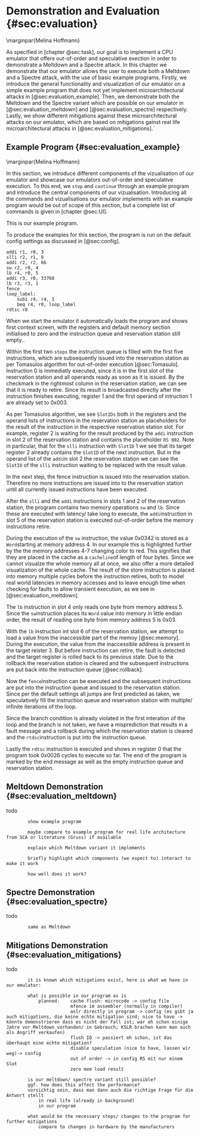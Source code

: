 # Demonstration and Evaluation {#sec:evaluation}
\marginpar{Melina Hoffmann}

As specified in [chapter @sec:task], our goal is to implement a CPU emulator that offers out-of-order and speculative exection in order to demonstrate a Meltdown and a Spectre attack.
In this chapter we demonstrate that our emulator allows the user to execute both a Meltdown and a Spectre attack, with the use of basic example programs. 
Firstly, we introduce the general functionality and visualization of our emulator on a simple example program that does not yet implement microarchitectural attacks in [@sec:evaluation_example].
Then, we demonstrate both the Meltdown and the Spectre variant which are possible on our emulator in [@sec:evaluation_meltdown] and [@sec:evaluation_spectre] respectively.
Lastly, we show different mitigations against these microarchitectural attacks on our emulator, which are based on mitigations gainst real life microarchitectural attacks in [@sec:evaluation_mitigations].´

## Example Program {#sec:evaluation_example}
\marginpar{Melina Hoffmann}

<!--
brief example program showing all the features in a "normal" execution, e.g. adding stuff
at least one instruction from each category
at least one faulting (memory) instruction
faulting branch
main goals: 
    shown what the vizualization looks like
        default view
        different components
        especially cache
        instructions in RS waiting for operands
        memory instructions execution vs. retiring
    show that the emulator works in general
why are the files called .tea again? transient emulator assembly?

einfach mal Programm aufschreiben und morgen ausführen und schauen, ob es so passt
    sieht man irgendwas nicht? wäre eine andere Reihenfolge schöner?
    
Bilder erstmal reinwerfen wie sie kommen, evtl. am Donnerstag oder heute Abend wenn noch Zeit ist Bilder klein nebeneinander stellen oder so

Demoprogramm ausführen und schauen ob es sich verhält wie erwartet
ggf. Demoprogramm anpassen
Plan machen, was genau man an jeder Stelle des Programms gezeigt bekommen soll
anschauen, was für ein Bild lenni für das UI gemacht hat und wie er es eingefügt hat
gleichzeitig Demoprogramm Schritt für Schritt ausführen und Text schreiben 
    ggf. mit Windowssnippigtool Bilder machen und später einfügen
auch nur das beschreiben und bebildern
nicht in Details verlieren!

go through everything I want to show of the code with pictures
    maybe later look up how I can make the pictures small and group them
    also: show commands as part of pictures: not main focus, but maybe mention with which commands the output was generated, if it fits
    
breakpoint weg lassen, kennen die ja aus gdb oder UI Kapitel


![Example output of the context screen](fig/context.png){#fig:context width=470px height=317px shortcaption='Example output of the context screen'}
.png Bilder in den Ordner fig/ legen
-->

In this section, we introduce different components of the vizualisation of our emulator and showcase our emulators out-of-order and speculative execution.
To this end, we `step` and `continue` through an example program and introduce the central components of our vizualisation. 
Introducing all the commands and vizualisations our emulator implements with an example program would be out of scope of this section, but a complete list of commands is given in [chapter @sec:UI].

This is our example program.
<!--
It consists of some basic arithmetic operations that prepare addresses and content for the following memory accesses.
Then we introduce and show the effects of the fence and the flush operation.
Lastly the program includes a small loop to show the effects of our speculative execution.
-->
To produce the examples for this section, the program is run on the default config settings as discussed in [@sec:config].

    addi r1, r0, 3
    slli r2, r1, 8
    addi r2, r2, 66
    sw r2, r0, 4
    lb r4, r0, 5
    addi r3, r0, 33768
    lb r3, r3, 1
    fence
    loop_label:
        subi r4, r4, 1
        beq r4, r0, loop_label
    rdtsc r0

When we start the emulator it automatically loads the program and shows first context screen, with the registers and default memory section initialised to zero and the instruction queue and reservation station still empty.. 
<!-- pic ep_01_start.pngSS-->


Within the first two `steps` the instruction queue is filled with the first five instructions, which are subsequently issued into the reservation station as per Tomasulos algorithm for out-of-order execution [@sec:Tomasulo].
Instruction 0 is immediatly executed, since it is in the first slot of the reservation station and all operands ready as soon as it is issued.
By the checkmark in the rightmost column in the reservation station, we can see that it is ready to retire.
Since its result is broadcasted directly after the instruction finishes executing, register 1 and the first operand of intruction 1 are already set to 0x003.

As per Tomasulos algorithm, we see `SlotIDs` both in the registers and the operand lists of instructions in the reservation station as placeholders for the result of the instruction in the respective reservation station slot. For example, register 2 is waiting for the result produced by the `addi` instruction in slot 2 of the reservation station and contains the placeholder `RS 002`.
Note in particular, that for the `slli` instruction with `SlotID` 1 we see that its target register 2 already contains the `SlotID` of the next instruction. 
But in the operand list of the `addi`in slot 2 the reservation station we can see the `SlotID` of the `slli` instruction waiting to be replaced with the result value.
<!-- pic -ep_02_two_steps.png-->

In the next step, the fence instruction is issued into the reservation station.
Therefore no more instructions are issued into to the reservation station until all currently issued instructions have been executed.
<!--picture options ep_03_fence_full.png, ep_04_fence_rs.png -->

After the `slli` and the `addi` instructions in slots 1 and 2 of the reservation station, the program contains two memory operations `sw` and `lb`.
Since these are executed with latency/ take long to execute, the `addi`instruction in slot 5 of the reservation station is executed out-of-order before the memory instructions retire.
<!--Formulierung -->
<!-- pic options ep_05_addi_ooe_full.png, ep_06_addi_ooe_rs.png-->

During the execution of the `sw` instruction, the value 0x0342 is stored as a `Word`starting at memory address 4. 
In our example this is highlighted further by the the memory addresses 4-7 changing color to red.
This signifies that they are placed in the cache as a `cacheline`of length of four bytes.
Since we cannot visualze the whole memory all at once, we also offer a more detailed  visualization of the whole cache.
The result of the store instruction is placed into memory multiple cycles before the instruction retires, both to model real world latencies in memory accesses and to leave enough time when checking for faults to allow transient execution, as we see in [@sec:evaluation_meltdown].
<!--pic ep_05_addi_ooe_full.png, ep_07_cache.png -->

The `lb` instruction in slot 4 only reads one byte from memory address 5.
Since the `sw`instruction places its `Word` value into memory in little endian order, the result of reading one byte from memory address 5 is 0x03.
<!-- pc ep_08_legal_load_result.png-->

With the `lb` instruction int slot 6 of the reservation station, we attempt to load a value from the inaccessible part of the memoy [@sec:memory].
During the execution, the value from the inaccessible address is present in the target reister 3.
But before instruction can retire, the fault is detected and the target register is rolled back to its previous state.
Due to the rollback the reservation station is cleared and the subsequent instructions are put back into the instruction queue [@sec:rollback].
<!--ideally two pictures_ with 0x42 in register ep_08_legal_load_result.png and reset with fault message ep_09_mem_fault.png, ideally side by side -->

Now the `fence`instruction can be executed and the subsequent instructions are put into the instruction queue and issued to the reservation station.
Since per the default settings all jumps are first predicted as taken, we speculatively fill the instruction queue and reservation station with multiple/ infinite iterations of the loop.
<!--Formulierung -->
Since the branch condition is already violated in the first interation of the loop and the branch is not taken, we have a misprediction that results in a fault message and a rollback during which the reservation station is cleared and the `rtdsc`instruction is put into the instruction queue.
<!--pictures of iq and rs filled with multiple loop contents somewhere in the middle ep_10_loop_full.png, ep_11_loop_bottom.png, and of the fault message and  rolled back loop ep_12_loop_fault_full.png ep_13_loop_fault_bottom.png-->

Lastly the `rdtsc` instruction is executed and shows in register 0 that the program took 0x0026 cycles to execute so far. 
The end of the program is marked by the end message as well as the empty instruction queue and reservation station.
<!--pic ep_14_end.png -->


## Meltdown Demonstration {#sec:evaluation_meltdown}

todo

            show example program

            maybe compare to example program for real life architecture from SCA or literature (Gruss) if available

            explain which Meltdown variant it implements

            briefly highlight which components (we expect to) interact to make it work

            how well does it work?

## Spectre Demonstration {#sec:evaluation_spectre}

todo

            same as Meltdown

## Mitigations Demonstration {#sec:evaluation_mitigations}

todo

            it is known which mitigations exist, here is what we have in our emulator:

            what is possible in our program as is
                planned:    cache flush: microcode -> config file
                            mfence im assembler (normally in compiler)
                            aslr directly in program -> config (es gibt ja auch mitigations, die keine echte mitigation sind; nice to have -> könnte demonstrieren dass es nicht der Fall ist; war eh schon einige Jahre vor Meltdown vorhanden/ in Gebrauch; KSLR brachen kann man auch als Angriff verkaufen)
                            flush IQ -> passiert eh schon, ist das überhaupt eine echte mitigation?
                            disable speculation (nice to have, lassen wir weg)-> config
                            out of order -> in config RS mit nur einem Slot
                            zero mem load result

            is our meltdown/ spectre variant still possible?
            ggf. how does this affect the performance?
            vorsichtig sein, dass man dann auch die richtige Frage für die Antwort stellt
                in real life (already in background)
                in our program

            what would be the necessary steps/ changes to the program for further mitigations
                compare to changes in hardware by the manufacturers
